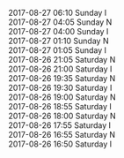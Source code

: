 2017-08-27 06:10 Sunday  I  
2017-08-27 04:05 Sunday  N  
2017-08-27 04:00 Sunday  I  
2017-08-27 01:10 Sunday  N  
2017-08-27 01:05 Sunday  I  
2017-08-26 21:05 Saturday  N  
2017-08-26 21:00 Saturday  I  
2017-08-26 19:35 Saturday  N  
2017-08-26 19:30 Saturday  I  
2017-08-26 19:00 Saturday  N  
2017-08-26 18:55 Saturday  I  
2017-08-26 18:00 Saturday  N  
2017-08-26 17:55 Saturday  I  
2017-08-26 16:55 Saturday  N  
2017-08-26 16:50 Saturday  I  
